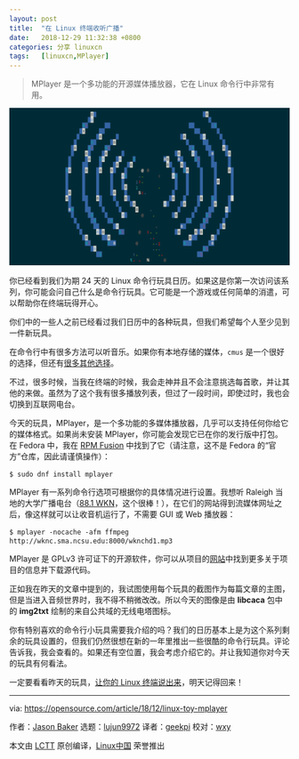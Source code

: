 ```yaml
---
layout: post
title:	"在 Linux 终端收听广播"
date:	2018-12-29 11:32:38 +0800 
categories:	分享 linuxcn 
tags:	[linuxcn,MPlayer]
---
```




> 
> MPlayer 是一个多功能的开源媒体播放器，它在 Linux 命令行中非常有用。
> 
> 
> 


![](/Asserts/Images/album/201812/29/113239cii055al7hnsx764.png)


你已经看到我们为期 24 天的 Linux 命令行玩具日历。如果这是你第一次访问该系列，你可能会问自己什么是命令行玩具。它可能是一个游戏或任何简单的消遣，可以帮助你在终端玩得开心。


你们中的一些人之前已经看过我们日历中的各种玩具，但我们希望每个人至少见到一件新玩具。


在命令行中有很多方法可以听音乐。如果你有本地存储的媒体，`cmus` 是一个很好的选择，但还有[很多其他选择](https://opensource.com/life/16/8/3-command-line-music-players-linux)。


不过，很多时候，当我在终端的时候，我会走神并且不会注意挑选每首歌，并让其他的来做。虽然为了这个我有很多播放列表，但过了一段时间，即使过时，我也会切换到互联网电台。


今天的玩具，MPlayer，是一个多功能的多媒体播放器，几乎可以支持任何你给它的媒体格式。如果尚未安装 MPlayer，你可能会发现它已在你的发行版中打包。在 Fedora 中，我在 [RPM Fusion](https://rpmfusion.org/) 中找到了它（请注意，这不是 Fedora 的“官方”仓库，因此请谨慎操作）：



```
$ sudo dnf install mplayer
```

MPlayer 有一系列命令行选项可根据你的具体情况进行设置。我想听 Raleigh 当地的大学广播电台（[88.1 WKN](https://wknc.org/index.php)，这个很棒！），在它们的网站得到流媒体网址之后，像这样就可以让收音机运行了，不需要 GUI 或 Web 播放器：



```
$ mplayer -nocache -afm ffmpeg http://wknc.sma.ncsu.edu:8000/wknchd1.mp3
```

MPlayer 是 GPLv3 许可证下的开源软件，你可以从项目的[网站](http://www.mplayerhq.hu/)中找到更多关于项目的信息并下载源代码。


正如我在昨天的文章中提到的，我试图使用每个玩具的截图作为每篇文章的主图，但是当进入音频世界时，我不得不稍微改改。所以今天的图像是由 **libcaca** 包中的 **img2txt** 绘制的来自公共域的无线电塔图标。


你有特别喜欢的命令行小玩具需要我介绍的吗？我们的日历基本上是为这个系列剩余的玩具设置的，但我们仍然很想在新的一年里推出一些很酷的命令行玩具。评论告诉我，我会查看的。如果还有空位置，我会考虑介绍它的。并让我知道你对今天的玩具有何看法。


一定要看看昨天的玩具，[让你的 Linux 终端说出来](https://opensource.com/article/18/12/linux-toy-espeak)，明天记得回来！




---


via: <https://opensource.com/article/18/12/linux-toy-mplayer>


作者：[Jason Baker](https://opensource.com/users/jason-baker) 选题：[lujun9972](https://github.com/lujun9972) 译者：[geekpi](https://github.com/geekpi) 校对：[wxy](https://github.com/wxy)


本文由 [LCTT](https://github.com/LCTT/TranslateProject) 原创编译，[Linux中国](https://linux.cn/) 荣誉推出

